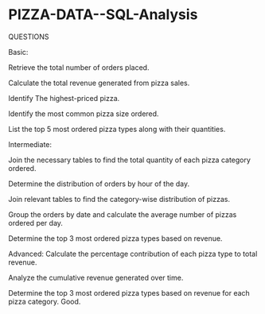 # PIZZA-DATA--SQL-Analysis

QUESTIONS


Basic:

Retrieve the total number of orders placed. 

Calculate the total revenue generated from pizza sales.

Identify The highest-priced pizza.  

Identify the most common pizza size ordered. 

List the top 5 most ordered pizza types along with their quantities. 
 

Intermediate:

Join the necessary tables to find the total quantity of each pizza category ordered.

Determine the distribution of orders by hour of the day.

Join relevant tables to find the category-wise distribution of pizzas.

Group the orders by date and calculate the average number of pizzas ordered per day.

Determine the top 3 most ordered pizza types based on revenue.


Advanced:
Calculate the percentage contribution of each pizza type to total revenue.

Analyze the cumulative revenue generated over time.

Determine the top 3 most ordered pizza types based on revenue for each pizza category.
Good.
